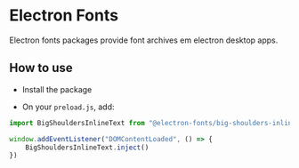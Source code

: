 # Electron Fonts

Electron fonts packages provide font archives em electron desktop apps.

## How to use

* Install the package

* On your `preload.js`, add:

```ts
import BigShouldersInlineText from "@electron-fonts/big-shoulders-inline-text"

window.addEventListener("DOMContentLoaded", () => {
    BigShouldersInlineText.inject()
})
```